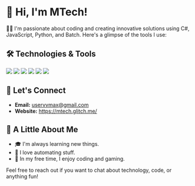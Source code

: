 # 👋 Hi, I'm MTech!

👨‍💻 I'm passionate about coding and creating innovative solutions using C#, JavaScript, Python, and Batch. Here's a glimpse of the tools I use:

## 🛠️ Technologies & Tools
![](https://img.shields.io/badge/OS-Windows-informational?style=flat-square&logo=windows&logoColor=white&color=4AB197)
![](https://img.shields.io/badge/Editor-VSCode-informational?style=flat-square&logo=visual-studio-code&logoColor=white&color=4AB197)
![](https://img.shields.io/badge/Code-C%23-informational?style=flat-square&logo=c-sharp&logoColor=white&color=4AB197)
![](https://img.shields.io/badge/Code-JavaScript-informational?style=flat-square&logo=javascript&logoColor=white&color=4AB197)
![](https://img.shields.io/badge/Code-Python-informational?style=flat-square&logo=python&logoColor=white&color=4AB197)
![](https://img.shields.io/badge/Script-Batch-informational?style=flat-square&logo=gnu-bash&logoColor=white&color=4AB197)

## 💬 Let's Connect
- **Email:** uservvmax@gmail.com
- **Website:** https://mtech.glitch.me/

## 🌟 A Little About Me
- 🎓 I'm always learning new things.
- 🚀 I love automating stuff.
- 🎨 In my free time, I enjoy coding and gaming.

Feel free to reach out if you want to chat about technology, code, or anything fun!

